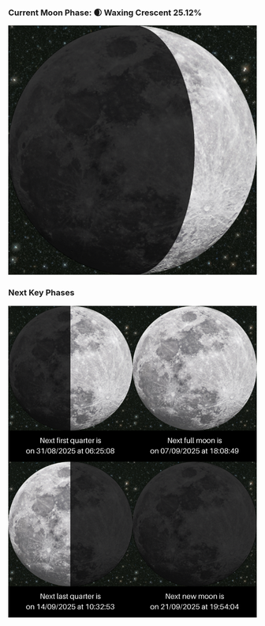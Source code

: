 ### Current Moon Phase: 🌒 Waxing Crescent 25.12%
![Moon Phase](moonphase.png)
### Next Key Phases
![Gallery](gallery.png)
